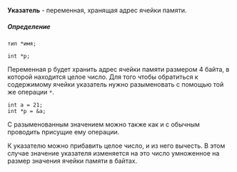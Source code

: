 **Указатель** - переменная, хранящая адрес ячейки памяти.

##### Определение
```
тип *имя;

int *p;
```
Переменная p будет хранить адрес ячейки памяти размером 4 байта, в которой находится целое число. Для того чтобы обратиться к содержимому ячейки указатель нужно разыменовать с помощью той же операции `*`.
```
int a = 21;
int *p = &a;
```
С разыменованным значением можно также как и с обычным проводить присущие ему операции.

К указателю можно прибавить целое число, и из него вычесть. В этом случае значение указателя изменяется на это число умноженное на размер значения ячейки памяти в байтах.